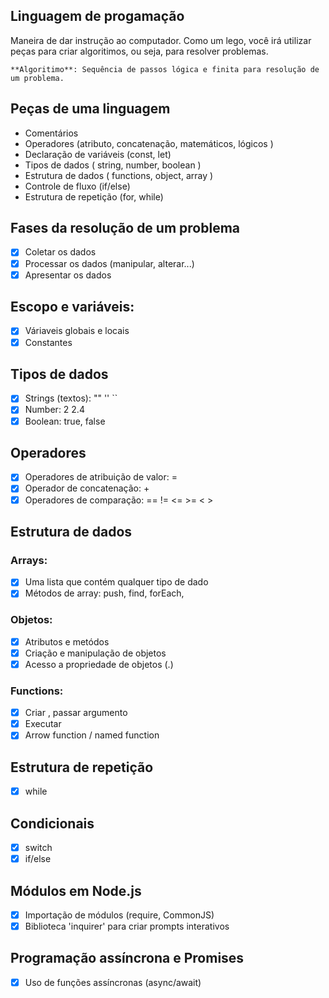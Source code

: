 ## Linguagem de progamação

Maneira de dar instrução ao computador.
Como um lego, você irá utilizar peças para criar algoritimos, ou seja, para resolver problemas.

    **Algoritimo**: Sequência de passos lógica e finita para resolução de um problema.

## Peças de uma linguagem

- Comentários
- Operadores (atributo, concatenação, matemáticos, lógicos )
- Declaração de variáveis (const, let)
- Tipos de dados ( string, number, boolean )
- Estrutura de dados ( functions, object, array )
- Controle de fluxo (if/else)
- Estrutura de repetição (for, while)

## Fases da resolução de um problema

- [x] Coletar os dados
- [x] Processar os dados (manipular, alterar...)
- [x] Apresentar os dados

## Escopo e variáveis:

- [x] Váriaveis globais e locais
- [x] Constantes

## Tipos de dados 

- [x] Strings (textos): "" '' ``
- [x] Number: 2 2.4
- [x] Boolean: true, false

## Operadores

- [x] Operadores de atribuição de valor: =
- [x] Operador de concatenação: +
- [x] Operadores de comparação: == != <= >= < >

## Estrutura de dados 

### Arrays: 

- [x] Uma lista que contém qualquer tipo de dado
- [x] Métodos de array: push, find, forEach, 

### Objetos:

- [x] Atributos e metódos 
- [x] Criação e manipulação de objetos
- [x] Acesso a propriedade de objetos (.)

### Functions: 

- [x] Criar , passar argumento
- [x] Executar
- [x] Arrow function / named function 

## Estrutura de repetição

-[x] while

## Condicionais

- [x] switch
- [x] if/else

## Módulos em Node.js

- [x] Importação de módulos (require, CommonJS)
- [x] Biblioteca 'inquirer' para criar prompts interativos

## Programação assíncrona e Promises

- [x] Uso de funções assíncronas (async/await)




